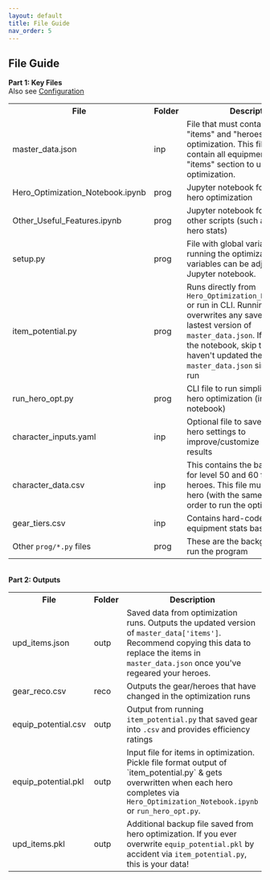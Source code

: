 ```yaml
---
layout: default
title: File Guide
nav_order: 5
---
```


## File Guide

<b>Part 1:  Key Files </b>
<br> Also see [Configuration](input_file_setup.html)
<br>
<table>
<tr><th> File </th><th> Folder </th><th> Description </th></tr>
<tr><td> master_data.json </td><td> inp </td><td> File that must contains list of "items" and "heroes" as inputs for optimization.  This file must contain all equipments within the "items" section to use in optimization. </td></tr>
<tr><td> Hero_Optimization_Notebook.ipynb </td><td> prog </td><td> Jupyter notebook for running the hero optimization </td></tr>
<tr><td> Other_Useful_Features.ipynb </td><td> prog </td><td> Jupyter notebook for running other scripts (such as viewing hero stats) </td></tr>
<tr><td> setup.py </td><td> prog </td><td> File with global variables used for running the optimization.  These variables can be adjusted in the Jupyter notebook. </td></tr>
<tr><td> item_potential.py </td><td> prog </td><td> Runs directly from <code>Hero_Optimization_Notebook.ipynb</code> or run in CLI.  Running this file overwrites any saved data with the lastest version of <code>master_data.json</code>.  If you're using the notebook, skip this cell if you haven't updated the <code>master_data.json</code> since your last run </td></tr>
<tr><td> run_hero_opt.py </td><td> prog </td><td> CLI file to run simplified version of hero optimization (instead of using notebook) </td></tr>
<tr><td> character_inputs.yaml </td><td> inp </td><td> Optional file to save and preload hero settings to improve/customize optimization results </td></tr>
<tr><td> character_data.csv </td><td> inp </td><td> This contains the base hero stats for level 50 and 60 fully awakened heroes.  This file must contain the hero (with the same spelling) in order to run the optimization. </td></tr>
<tr><td> gear_tiers.csv </td><td> inp </td><td> Contains hard-coded data on equipment stats based on level </td></tr>
  <tr><td> Other <code>prog/*.py</code> files </td><td> prog </td><td> These are the background files to run the program </td></tr>
</table>

<br><b>Part 2:  Outputs </b>
<br>
<table>
<tr><th> File </th><th> Folder </th><th> Description </th></tr>
<tr><td> upd_items.json </td><td> outp </td><td> Saved data from optimization runs.  Outputs the updated version of <code>master_data['items']</code>.  Recommend copying this data to replace the items in <code>master_data.json</code> once you've regeared your heroes. </td></tr>
<tr><td> gear_reco.csv </td><td> reco </td><td> Outputs the gear/heroes that have changed in the optimization runs </td></tr>
  <tr><td> equip_potential.csv </td><td> outp </td><td> Output from running <code>item_potential.py</code> that saved gear into <code>.csv</code> and provides efficiency ratings </td></tr>
<tr><td> equip_potential.pkl </td><td> outp </td><td> Input file for items in optimization.  Pickle file format output of `item_potential.py` & gets overwritten when each hero completes via <code>Hero_Optimization_Notebook.ipynb</code> or <code>run_hero_opt.py</code>. </td></tr>
<tr><td> upd_items.pkl </td><td> outp </td><td> Additional backup file saved from hero optimization. If you ever overwrite <code>equip_potential.pkl</code> by accident via <code>item_potential.py</code>, this is your data! </td></tr>
 </table>
